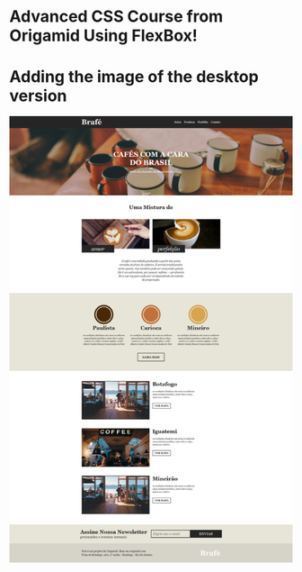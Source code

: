 # Advanced CSS Course from Origamid Using FlexBox!

# Adding the image of the desktop version

![](Brafé-FlexBox.jpg)